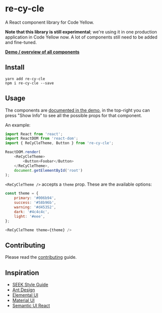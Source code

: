 # re-cy-cle

A React component library for Code Yellow.

**Note that this library is still experimental**; we're using it in one production application in Code Yellow now. A lot of components still need to be added and fine-tuned.

[**Demo / overview of all components**](https://codeyellowbv.github.io/re-cy-cle/)

## Install

```
yarn add re-cy-cle
npm i re-cy-cle --save
```

## Usage

The components are [documented in the demo](https://codeyellowbv.github.io/re-cy-cle/), in the top-right you can press "Show Info" to see all the possible props for that component.

An example:

```js
import React from 'react';
import ReactDOM from 'react-dom';
import { ReCyCleTheme, Button } from 're-cy-cle';

ReactDOM.render(
    <ReCyCleTheme>
        <Button>Foobar</Button>
    </ReCyCleTheme>,
    document.getElementById('root')
);
```

`<ReCyCleTheme />` accepts a `theme` prop. These are the available options:

```js
const theme = {
    primary: '#006b94',
    success: '#58b96b',
    warning: '#d45352',
    dark: '#4c4c4c',
    light: '#eee',
};

<ReCyCleTheme theme={theme} />
```

## Contributing

Please read the [contributing](./CONTRIBUTING.md) guide.

## Inspiration

- [SEEK Style Guide](https://seek-oss.github.io/seek-style-guide/)
- [Ant Design](https://ant.design/docs/react/introduce)
- [Elemental UI](http://elemental-ui.com/)
- [Material UI](http://www.material-ui.com/)
- [Semantic UI React](http://react.semantic-ui.com/introduction)
